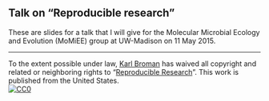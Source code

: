 ## Talk on &ldquo;Reproducible research&rdquo;

These are slides for a talk that I will give
for the Molecular Microbial Ecology and Evolution (MoMiEE) group at
UW-Madison on 11 May 2015.

---

To the extent possible under law,
[Karl Broman](http://github.com/kbroman) has waived all copyright and
related or neighboring rights to
&ldquo;[Reproducible Research](https://github.com/kbroman/Talk_ReproRes)&rdquo;.
This work is published from the United States.
<br/>
[![CC0](http://i.creativecommons.org/p/zero/1.0/88x31.png)](http://creativecommons.org/publicdomain/zero/1.0/)

